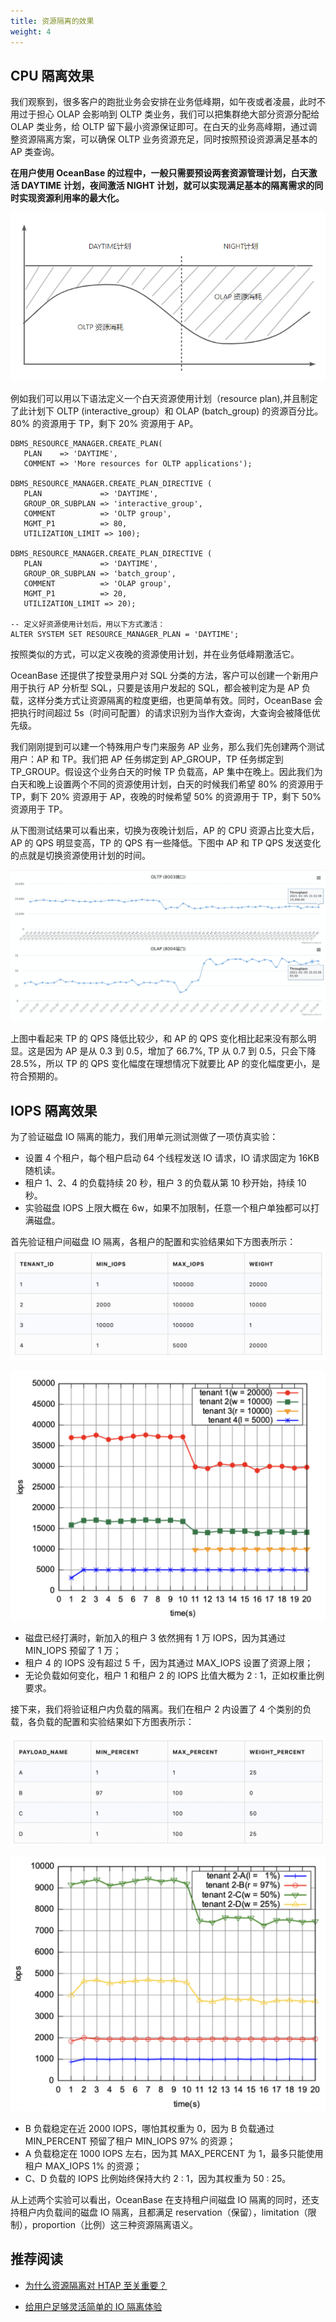 ```yaml
---
title: 资源隔离的效果
weight: 4
---
```


## CPU 隔离效果

我们观察到，很多客户的跑批业务会安排在业务低峰期，如午夜或者凌晨，此时不用过于担心 OLAP 会影响到 OLTP 类业务，我们可以把集群绝大部分资源分配给 OLAP 类业务，给 OLTP 留下最小资源保证即可。在白天的业务高峰期，通过调整资源隔离方案，可以确保 OLTP 业务资源充足，同时按照预设资源满足基本的 AP 类查询。

**在用户使用 OceanBase 的过程中，一般只需要预设两套资源管理计划，白天激活 DAYTIME 计划，夜间激活 NIGHT 计划，就可以实现满足基本的隔离需求的同时实现资源利用率的最大化。**

![image](/img/user_manual/operation_and_maintenance/zh-CN/scenario_best_practices/chapter_01_multi_tenants/04_resource_isolation_within_a_tenant/05_effect_of_resource_isolation/001.png)

例如我们可以用以下语法定义一个白天资源使用计划（resource plan),并且制定了此计划下 OLTP (interactive_group）和 OLAP (batch_group) 的资源百分比。80% 的资源用于 TP，剩下 20% 资源用于 AP。

```
DBMS_RESOURCE_MANAGER.CREATE_PLAN(
   PLAN    => 'DAYTIME',
   COMMENT => 'More resources for OLTP applications');

DBMS_RESOURCE_MANAGER.CREATE_PLAN_DIRECTIVE (
   PLAN             => 'DAYTIME',
   GROUP_OR_SUBPLAN => 'interactive_group',
   COMMENT          => 'OLTP group',
   MGMT_P1          => 80,
   UTILIZATION_LIMIT => 100);

DBMS_RESOURCE_MANAGER.CREATE_PLAN_DIRECTIVE (
   PLAN             => 'DAYTIME',
   GROUP_OR_SUBPLAN => 'batch_group',
   COMMENT          => 'OLAP group',
   MGMT_P1          => 20,
   UTILIZATION_LIMIT => 20);

-- 定义好资源使用计划后，用以下方式激活：
ALTER SYSTEM SET RESOURCE_MANAGER_PLAN = 'DAYTIME';
```
按照类似的方式，可以定义夜晚的资源使用计划，并在业务低峰期激活它。

OceanBase 还提供了按登录用户对 SQL 分类的方法，客户可以创建一个新用户用于执行 AP 分析型 SQL，只要是该用户发起的 SQL，都会被判定为是 AP 负载，这样分类方式让资源隔离的粒度更细，也更简单有效。同时，OceanBase 会把执行时间超过 5s（时间可配置）的请求识别为当作大查询，大查询会被降低优先级。

我们刚刚提到可以建一个特殊用户专门来服务 AP 业务，那么我们先创建两个测试用户：AP 和 TP。我们把 AP 任务绑定到 AP_GROUP，TP 任务绑定到 TP_GROUP。假设这个业务白天的时候 TP 负载高，AP 集中在晚上。因此我们为白天和晚上设置两个不同的资源使用计划，白天的时候我们希望 80% 的资源用于 TP，剩下 20% 资源用于 AP，夜晚的时候希望 50% 的资源用于 TP，剩下 50% 资源用于 TP。

从下图测试结果可以看出来，切换为夜晚计划后，AP 的 CPU 资源占比变大后，AP 的 QPS 明显变高，TP 的 QPS 有一些降低。下图中 AP 和 TP QPS 发送变化的点就是切换资源使用计划的时间。

![image](/img/user_manual/operation_and_maintenance/zh-CN/scenario_best_practices/chapter_01_multi_tenants/04_resource_isolation_within_a_tenant/05_effect_of_resource_isolation/002.png)

上图中看起来 TP 的 QPS 降低比较少，和 AP 的 QPS 变化相比起来没有那么明显。这是因为 AP 是从 0.3 到 0.5，增加了 66.7%, TP 从 0.7 到 0.5，只会下降 28.5%，所以 TP 的 QPS 变化幅度在理想情况下就要比 AP 的变化幅度更小，是符合预期的。



## IOPS 隔离效果
为了验证磁盘 IO 隔离的能力，我们用单元测试测做了一项仿真实验：
- 设置 4 个租户，每个租户启动 64 个线程发送 IO 请求，IO 请求固定为 16KB 随机读。
- 租户 1、2、4 的负载持续 20 秒，租户 3 的负载从第 10 秒开始，持续 10 秒。
- 实验磁盘 IOPS 上限大概在 6w，如果不加限制，任意一个租户单独都可以打满磁盘。


首先验证租户间磁盘 IO 隔离，各租户的配置和实验结果如下方图表所示：
![image](/img/user_manual/operation_and_maintenance/zh-CN/scenario_best_practices/chapter_01_multi_tenants/04_resource_isolation_within_a_tenant/05_effect_of_resource_isolation/003.png)

![image](/img/user_manual/operation_and_maintenance/zh-CN/scenario_best_practices/chapter_01_multi_tenants/04_resource_isolation_within_a_tenant/05_effect_of_resource_isolation/004.png)

- 磁盘已经打满时，新加入的租户 3 依然拥有 1 万 IOPS，因为其通过 MIN_IOPS 预留了 1 万；
- 租户 4 的 IOPS 没有超过 5 千，因为其通过 MAX_IOPS 设置了资源上限；
- 无论负载如何变化，租户 1 和租户 2 的 IOPS 比值大概为 2 : 1，正如权重比例要求。


接下来，我们将验证租户内负载的隔离。我们在租户 2 内设置了 4 个类别的负载，各负载的配置和实验结果如下方图表所示：

![image](/img/user_manual/operation_and_maintenance/zh-CN/scenario_best_practices/chapter_01_multi_tenants/04_resource_isolation_within_a_tenant/05_effect_of_resource_isolation/005.png)

![image](/img/user_manual/operation_and_maintenance/zh-CN/scenario_best_practices/chapter_01_multi_tenants/04_resource_isolation_within_a_tenant/05_effect_of_resource_isolation/006.png)

- B 负载稳定在近 2000 IOPS，哪怕其权重为 0，因为 B 负载通过 MIN_PERCENT 预留了租户 MIN_IOPS 97% 的资源；
- A 负载稳定在 1000 IOPS 左右，因为其 MAX_PERCENT 为 1，最多只能使用租户 MAX_IOPS 1% 的资源；
- C、D 负载的 IOPS 比例始终保持大约 2 : 1，因为其权重为 50 : 25。

从上述两个实验可以看出，OceanBase 在支持租户间磁盘 IO 隔离的同时，还支持租户内负载间的磁盘 IO 隔离，且都满足 reservation（保留），limitation（限制），proportion（比例）这三种资源隔离语义。

## 推荐阅读

* [为什么资源隔离对 HTAP 至关重要？](https://open.oceanbase.com/blog/10900412)

* [给用户足够灵活简单的 IO 隔离体验](https://open.oceanbase.com/blog/3105048832)